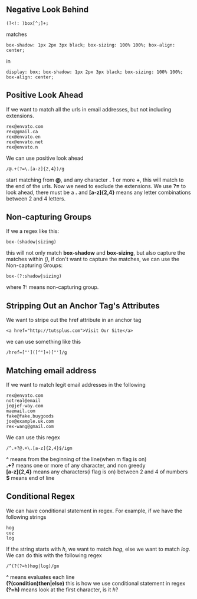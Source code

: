 ## Negative Look Behind

    (?<!: )box[^;]+;

matches

    box-shadow: 1px 2px 3px black; box-sizing: 100% 100%; box-align: center;

in

    display: box; box-shadow: 1px 2px 3px black; box-sizing: 100% 100%; box-align: center;


## Positive Look Ahead
If we want to match all the urls in email addresses, but not including extensions.

    rex@envato.com
    rex@gmail.ca
    rex@envato.en
    rex@envato.net
    rex@envato.n

We can use positive look ahead

    /@.+(?=\.[a-z]{2,4})/g

start matching from **@**, and any character **.** 1 or more **+**, this will match to the end of the urls. Now we need to exclude the extensions. We use **?=** to look ahead, there must be a **.** and **[a-z]{2,4}** means any letter combinations between 2 and 4 letters.

## Non-capturing Groups
If we a regex like this:

    box-(shadow|sizing)

this will not only match **box-shadow** and **box-sizing**, but also capture the matches within *()*, if don't want to capture the matches, we can use the Non-capturing Groups:

    box-(?:shadow|sizing)

where **?:** means non-capturing group.

## Stripping Out an Anchor Tag's Attributes
We want to stripe out the href attribute in an anchor tag

    <a href="http://tutsplus.com">Visit Our Site</a>

we can use something like this

    /href=["']([^"]+)["']/g


## Matching email address
If we want to match legit email addresses in the following

    rex@envato.com
    notreal@email
    je@jef-way.com
    maemail.com
    fake@fake.buygoods
    joe@example.uk.com
    rex-wang@gmail.com

We can use this regex

    /^.+?@.+\.[a-z]{2,4}$/igm

**^** means from the beginning of the line(when m flag is on)<br/>
**.+?** means one or more of any character, and non greedy<br/>
**[a-z]{2,4}** means any characters(i flag is on) between 2 and 4 of numbers<br/>
**$** means end of line

## Conditional Regex
We can have conditional statement in regex. For example, if we have the following strings

    hog
    coz
    log
    
If the string starts with *h*, we want to match *hog*, else we want to match *log*. We can do this with the following regex

    /^(?(?=h)hog|log)/gm
    
**^** means evaluates each line<br/>
**(?(condition)then|else)** this is how we use conditional statement in regex<br/>
**(?=h)** means look at the first character, is it *h*?<br/>
